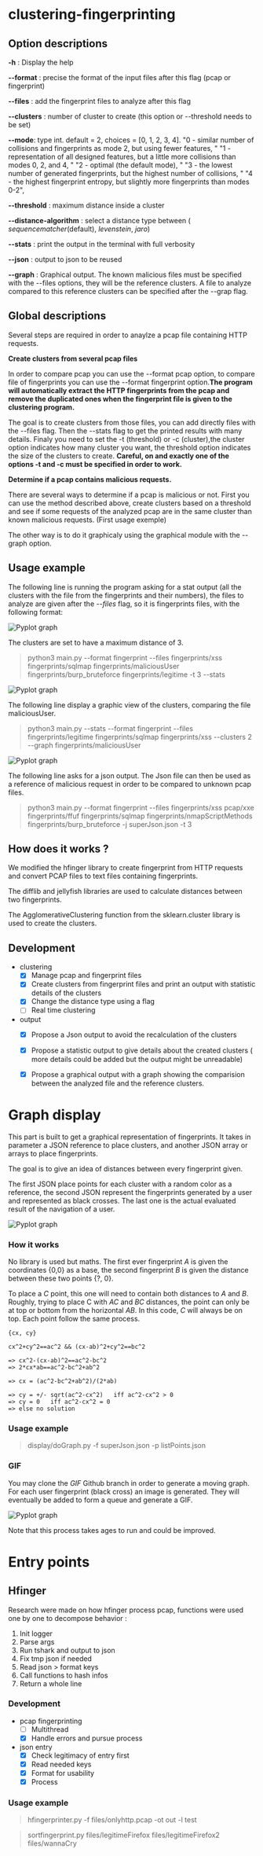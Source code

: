 # clustering-fingerprinting

## Option descriptions
**-h** : Display the help 

**--format** : precise the format of the input files after this flag (pcap or fingerprint)

**--files** : add the fingerprint files to analyze after this flag

**--clusters** : number of cluster to create (this option or --threshold needs to be set)

**--mode**: type int.
    default = 2,
    choices = [0, 1, 2, 3, 4].
    "0 - similar number of collisions and fingerprints as mode 2, but using fewer features, "
    "1 - representation of all designed features, but a little more collisions than modes 0, 2, and 4, "
    "2 - optimal (the default mode), "
    "3 - the lowest number of generated fingerprints, but the highest number of collisions, "
    "4 - the highest fingerprint entropy, but slightly more fingerprints than modes 0-2",

**--threshold** : maximum distance inside a cluster

**--distance-algorithm** : select a distance type between ( _sequencematcher_(default), _levenstein_, _jaro_)
    
**--stats** : print the output in the terminal with full verbosity

**--json** : output to json to be reused

**--graph** : Graphical output. The known malicious files must be specified with the --files options, they will be the reference clusters. A file to analyze compared to this reference clusters can be specified after the --grap flag.

## Global descriptions
Several steps are required in order to anaylze a pcap file containing HTTP requests.


**Create clusters from several pcap files**

In order to compare pcap you can use the --format pcap option, to compare file of fingerprints you can use the --format fingerprint option.**The program will automatically extract the HTTP fingerprints from the pcap and remove the duplicated ones when the fingerprint file is given to the clustering program.**


The goal is to create clusters from those files, you can add directly files with the --files flag. Then the --stats flag to get the printed results with many details. Finaly you need to set the -t (threshold) or -c (cluster),the cluster option indicates how many cluster you want, the threshold option indicates the size of the clusters to create. **Careful, on and exactly one of the options -t and -c must be specified in order to work.** 


**Determine if a pcap contains malicious requests.**

There are several ways to determine if a pcap is malicious or not. First you can use the method described above, create clusters based on a threshold and see if some requests of the analyzed pcap are in the same cluster than known malicious requests. (First usage exemple) 

The other way is to do it graphicaly using the graphical module with the --graph option. 


## Usage example
The following line is running the program asking for a stat output (all the clusters with the file from the fingerprints and their numbers), the files to analyze are given after the _--files_ flag, so it is fingerprints files, with the following format:

![Pyplot graph](fingerprintFileFormat.png)

The clusters are set to have a maximum distance of 3. 
> python3 main.py --format fingerprint --files fingerprints/xss fingerprints/sqlmap fingerprints/maliciousUser fingerprints/burp_bruteforce fingerprints/legitime -t 3 --stats

![Pyplot graph](result_exemple.png)

The following line display a graphic view of the clusters, comparing the file maliciousUser.
>python3 main.py --stats --format fingerprint --files fingerprints/legitime fingerprints/sqlmap fingerprints/xss --clusters 2 --graph fingerprints/maliciousUser

![Pyplot graph](gaphicalResult.png)

The following line asks for a json output. The Json file can then be used as a reference of malicious request in order to be compared to unknown pcap files. 
> python3 main.py --format fingerprint --files fingerprints/xss pcap/xxe fingerprints/ffuf fingerprints/sqlmap fingerprints/nmapScriptMethods fingerprints/burp_bruteforce -j superJson.json -t 3


## How does it works ? 

We modified the hfinger library to create fingerprint from HTTP requests and convert PCAP files to text files containing fingerprints. 

The difflib and jellyfish libraries are used to calculate distances between two fingerprints. 

The AgglomerativeClustering function from the sklearn.cluster library is used to create the clusters. 

## Development

- clustering
    - [x] Manage pcap and fingerprint files
    - [x] Create clusters from fingerprint files and print an output with statistic details of the clusters
    - [x] Change the distance type using a flag
    - [ ] Real time clustering 
- output
    - [x] Propose a Json output to avoid the recalculation of the clusters
    - [x] Propose a statistic output to give details about the created clusters ( more details could be added but the output might be unreadable)
    - [x] Propose a graphical output with a graph showing the comparision between the analyzed file and the reference clusters. 
    

# Graph display
This part is built to get a graphical representation of fingerprints. It takes in parameter a JSON reference to place clusters, and another JSON array or arrays to place fingerprints. 

The goal is to give an idea of distances between every fingerprint given.

The first JSON place points for each cluster with a random color as a reference, the second JSON represent the fingerprints generated by a user and represented as black crosses. The last one is the actual evaluated result of the navigation of a user. 

![Pyplot graph](display/fg.png)

### How it works
No library is used but maths. The first ever fingerprint _A_ is given the coordinates {0,0} as a base, the second fingerprint _B_ is given the distance between these two points {?, 0}.

To place a _C_ point, this one will need to contain both distances to _A_ and _B_. Roughly, trying to place C with _AC_ and _BC_ distances, the point can only be at top or bottom from the horizontal _AB_. 
In this code, _C_ will always be on top. Each point follow the same process.

```
{cx, cy}

cx^2+cy^2==ac^2 && (cx-ab)^2+cy^2==bc^2

=> cx^2-(cx-ab)^2==ac^2-bc^2
=> 2*cx*ab==ac^2-bc^2+ab^2

=> cx = (ac^2-bc^2+ab^2)/(2*ab)

=> cy = +/- sqrt(ac^2-cx^2)   iff ac^2-cx^2 > 0
=> cy = 0   iff ac^2-cx^2 = 0
=> else no solution
```

### Usage example
> display/doGraph.py -f superJson.json -p listPoints.json

### GIF
You may clone the _GIF_ Github branch in order to generate a moving graph. For each user fingerprint (black cross) an image is generated. They will eventually be added to form a queue and generate a GIF.

![Pyplot graph](display/mygif.gif)

Note that this process takes ages to run and could be improved.

# Entry points
## Hfinger

Research were made on how hfinger process pcap, functions were used one by one to decompose behavior :

1. Init logger
2. Parse args
3. Run tshark and output to json
4. Fix tmp json if needed
5. Read json > format keys
6. Call functions to hash infos
7. Return a whole line

### Development

- pcap fingerprinting
    - [ ] Multithread 
    - [x] Handle errors and pursue process
- json entry
    - [x] Check legitimacy of entry first
    - [x] Read needed keys
    - [x] Format for usability
    - [x] Process

### Usage example
> hfingerprinter.py -f files/onlyhttp.pcap -ot out -l test

> sortfingerprint.py files/legitimeFirefox files/legitimeFirefox2 files/wannaCry

